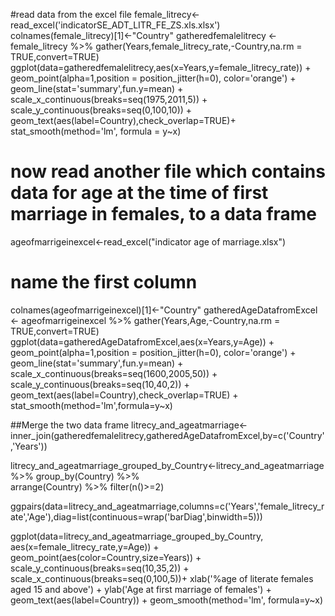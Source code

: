 #read data from the excel file
female_litrecy<-read_excel('indicatorSE_ADT_LITR_FE_ZS.xls.xlsx')
colnames(female_litrecy)[1]<-"Country"
gatheredfemalelitrecy <- female_litrecy %>% gather(Years,female_litrecy_rate,-Country,na.rm = TRUE,convert=TRUE)
ggplot(data=gatheredfemalelitrecy,aes(x=Years,y=female_litrecy_rate))   +
  geom_point(alpha=1,position = position_jitter(h=0), color='orange') +
  geom_line(stat='summary',fun.y=mean) +
  scale_x_continuous(breaks=seq(1975,2011,5)) +
  scale_y_continuous(breaks=seq(0,100,10)) +
  geom_text(aes(label=Country),check_overlap=TRUE)+ stat_smooth(method='lm', formula = y~x)
  
 # now read another file which contains data for age at the time of first marriage in females, to a data frame 
  ageofmarrigeinexcel<-read_excel("indicator age of marriage.xlsx")
# name the first column
colnames(ageofmarrigeinexcel)[1]<-"Country"
gatheredAgeDatafromExcel <- ageofmarrigeinexcel %>% gather(Years,Age,-Country,na.rm = TRUE,convert=TRUE)
ggplot(data=gatheredAgeDatafromExcel,aes(x=Years,y=Age))   +
  geom_point(alpha=1,position = position_jitter(h=0), color='orange') +
 geom_line(stat='summary',fun.y=mean) +
  scale_x_continuous(breaks=seq(1600,2005,50)) +
  scale_y_continuous(breaks=seq(10,40,2)) +
  geom_text(aes(label=Country),check_overlap=TRUE) + stat_smooth(method='lm',formula=y~x)
  
  
  ##Merge the two data frame
  litrecy_and_ageatmarriage<-inner_join(gatheredfemalelitrecy,gatheredAgeDatafromExcel,by=c('Country','Years'))
  
  litrecy_and_ageatmarriage_grouped_by_Country<-litrecy_and_ageatmarriage %>% 
  group_by(Country) %>%  
  arrange(Country) %>% 
  filter(n()>=2)
  
  ggpairs(data=litrecy_and_ageatmarriage,columns=c('Years','female_litrecy_rate','Age'),diag=list(continuous=wrap('barDiag',binwidth=5)))
  
  
  ggplot(data=litrecy_and_ageatmarriage_grouped_by_Country, aes(x=female_litrecy_rate,y=Age)) + 
  geom_point(aes(color=Country,size=Years)) +
  scale_y_continuous(breaks=seq(10,35,2)) +
  scale_x_continuous(breaks=seq(0,100,5))+
xlab('%age of literate females aged 15 and above') +
  ylab('Age at first marriage of females')   + geom_text(aes(label=Country)) +
  geom_smooth(method='lm', formula=y~x)

